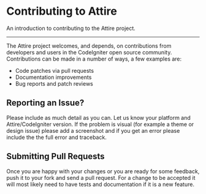# Contributing to Attire

An introduction to contributing to the Attire project.

---

The Attire project welcomes, and depends, on contributions from developers and users in the CodeIgniter open source community. Contributions can be made in a number of ways, a few examples are:

* Code patches via pull requests
* Documentation improvements
* Bug reports and patch reviews


## Reporting an Issue?

Please include as much detail as you can. Let us know your platform and Attire/CodeIgniter version. If the problem is visual (for example a theme or design issue) please add a screenshot and if you get an error please include the the full error and traceback.

<!-- ## Testing the Development Version

If you want to just install and try out the latest development version of Attire you can do so with composer: 

```
composer require "dsv/attire":"dev-master"
```
This can be useful if you want to provide feedback for a new feature or want to confirm if a bug you have encountered is fixed in the git master. It is strongly recommended that you do this within a virtualenv. -->

<!--
Running the tests
To run the tests, it is recommended that you use Tox. This just needs to be pip installed and then the test suite can be ran for MkDocs but running the command tox in the root of your MkDocs repository.

It will attempt to run the tests against all of the Python versions we support. So don't be concerned if you are missing some and they fail. The rest will be verified by Travis when you submit a pull request.
-->

## Submitting Pull Requests

Once you are happy with your changes or you are ready for some feedback, push it to your fork and send a pull request. For a change to be accepted it will most likely need to have tests and documentation if it is a new feature.
